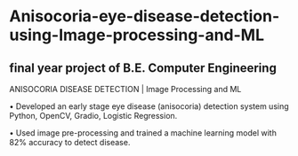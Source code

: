 # Anisocoria-eye-disease-detection-using-Image-processing-and-ML
## final year project of B.E. Computer Engineering 

ANISOCORIA DISEASE DETECTION | Image Processing and ML

• Developed an early stage eye disease (anisocoria) detection system using Python, OpenCV, Gradio, Logistic Regression.

• Used image pre-processing and trained a machine learning model with 82% accuracy to detect disease.
